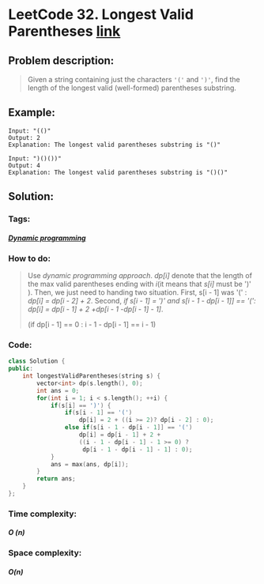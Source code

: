 # LeetCode 32. Longest Valid Parentheses	 [link](https://leetcode.com/problems/longest-valid-parentheses/)

## Problem description:

> Given a string containing just the characters `'('` and `')'`, find the length of the longest valid (well-formed) parentheses substring.

## Example:

```
Input: "(()"
Output: 2
Explanation: The longest valid parentheses substring is "()"

Input: ")()())"
Output: 4
Explanation: The longest valid parentheses substring is "()()"

```

## Solution:

### Tags:

#### *[Dynamic programming](https://github.com/yang-233/Algorithm-note/tree/master/Dynamic%20planning)* 

### How to do:

> Use *dynamic programming approach*. *dp[i]* denote that the length of the max valid parentheses ending with *i*(it means that *s[i]* must be ')' ). Then, we just need to handing two situation. First, s[i - 1] was '(' : *dp[i] = dp[i - 2] + 2*. Second, *if s[i - 1] = ')'  and s[i - 1 - dp[i - 1]] == '(': dp[i] = dp[i - 1] + 2 +dp[i - 1 -dp[i - 1] - 1]*.
>
> (if dp[i - 1] == 0 : i - 1 - dp[i - 1] == i - 1)

### Code:

```c++
class Solution {
public:
    int longestValidParentheses(string s) {
        vector<int> dp(s.length(), 0);
        int ans = 0;
        for(int i = 1; i < s.length(); ++i) {
            if(s[i] == ')') {
                if(s[i - 1] == '(') 
                    dp[i] = 2 + ((i >= 2)? dp[i - 2] : 0); 
                else if(s[i - 1 - dp[i - 1]] == '(')
                    dp[i] = dp[i - 1] + 2 + 
                    ((i - 1 - dp[i - 1] - 1 >= 0) ? 
                     dp[i - 1 - dp[i - 1] - 1] : 0); 
            }
            ans = max(ans, dp[i]);
        }
        return ans;
    }
};
```

### Time complexity:

#### *O (n)*

### Space complexity:

#### *O(n)*

